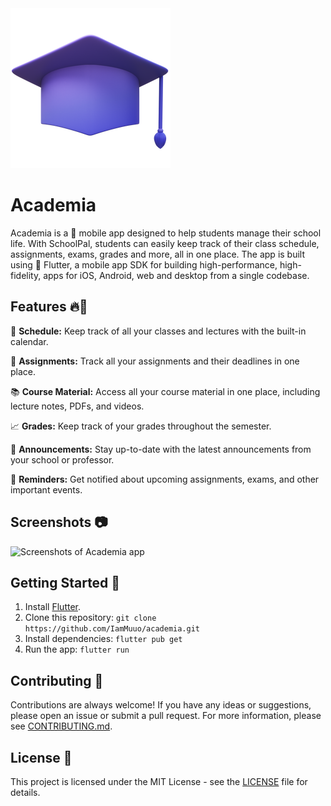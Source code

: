 <img src="assets/icons/academia.png">

# Academia 

Academia is a 📱 mobile app designed to help students manage their school life. With SchoolPal, students can easily keep track of their class schedule, assignments, exams, grades and more, all in one place. The app is built using 🚀 Flutter, a mobile app SDK for building high-performance, high-fidelity, apps for iOS, Android, web and desktop from a single codebase. 

## Features 🔥🚀

📅 **Schedule:** Keep track of all your classes and lectures with the built-in calendar.

📝 **Assignments:** Track all your assignments and their deadlines in one place.

📚 **Course Material:** Access all your course material in one place, including lecture notes, PDFs, and videos.

📈 **Grades:** Keep track of your grades throughout the semester.

💬 **Announcements:** Stay up-to-date with the latest announcements from your school or professor.

🔔 **Reminders:** Get notified about upcoming assignments, exams, and other important events.

## Screenshots 📷

![Screenshots of Academia app](screenshots.png)

## Getting Started 🚀

1. Install [Flutter](https://flutter.dev/docs/get-started/install).
2. Clone this repository: `git clone https://github.com/IamMuuo/academia.git`
3. Install dependencies: `flutter pub get`
4. Run the app: `flutter run`

## Contributing 🤝

Contributions are always welcome! If you have any ideas or suggestions, please open an issue or submit a pull request. For more information, please see [CONTRIBUTING.md](CONTRIBUTING.md).

## License 📝

This project is licensed under the MIT License - see the [LICENSE](LICENSE) file for details.

